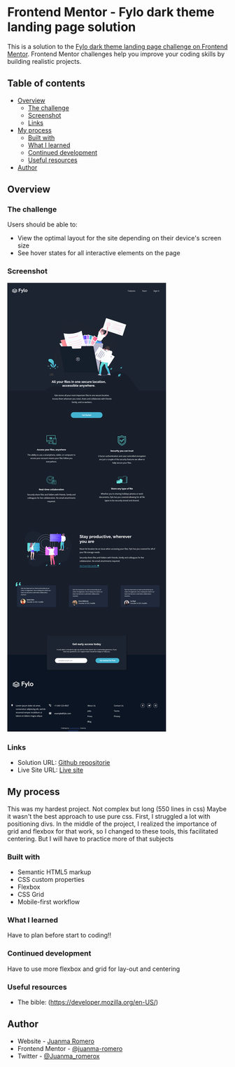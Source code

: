# Frontend Mentor - Fylo dark theme landing page solution

This is a solution to the [Fylo dark theme landing page challenge on Frontend Mentor](https://www.frontendmentor.io/challenges/fylo-dark-theme-landing-page-5ca5f2d21e82137ec91a50fd). Frontend Mentor challenges help you improve your coding skills by building realistic projects. 

## Table of contents

- [Overview](#overview)
  - [The challenge](#the-challenge)
  - [Screenshot](#screenshot)
  - [Links](#links)
- [My process](#my-process)
  - [Built with](#built-with)
  - [What I learned](#what-i-learned)
  - [Continued development](#continued-development)
  - [Useful resources](#useful-resources)
- [Author](#author)



## Overview

### The challenge

Users should be able to:

- View the optimal layout for the site depending on their device's screen size
- See hover states for all interactive elements on the page

### Screenshot

![](./Screenshot-Fylo-landing-page.png)

### Links

- Solution URL: [Github repositorie](https://github.com/juanma-romero/Fylo-landing-page)
- Live Site URL: [Live site](https://juanma-romero.github.io/Fylo-landing-page/)

## My process

This was my hardest project. Not complex but long  (550 lines in css) Maybe it wasn't the best approach to use pure css.
First, I struggled a lot with positioning divs. In the middle of the project, I realized the importance of grid and flexbox for that work, so I changed to these tools, this facilitated centering. But I will have to practice more of that subjects

### Built with

- Semantic HTML5 markup
- CSS custom properties
- Flexbox
- CSS Grid
- Mobile-first workflow


### What I learned

Have to plan before start to coding!!

### Continued development

Have to use more flexbox and grid for lay-out and centering

### Useful resources

- The bible: (https://developer.mozilla.org/en-US/)

## Author

- Website - [Juanma Romero](https://github.com/juanma-romero)
- Frontend Mentor - [@juanma-romero](https://www.frontendmentor.io/profile/juanma-romero)
- Twitter - [@Juanma_romerox](https://twitter.com/Juanma_romerox)

